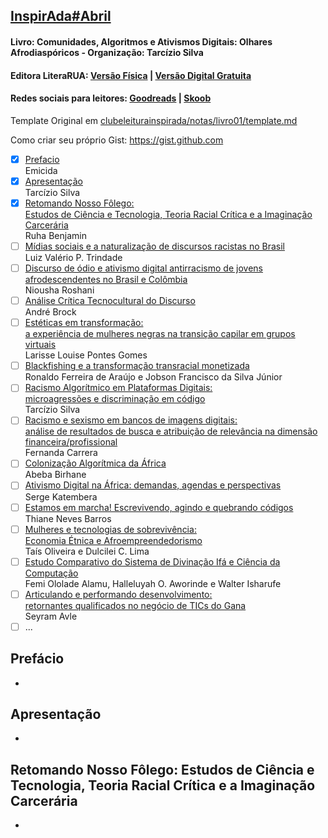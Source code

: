 [link-template]: https://github.com/inspiradanacomputacao/clubeleiturainspirada/notas/livro01/template.md "template.md"
[livro01-post]: http://inspiradanacomputacao.com/blog/clube-de-leitura-inspirada-adota-livro-que-aborda-relacao-entre-tecnologia-e-questoes-raciais
[repo-clube]: https://github.com/inspiradanacomputacao/clubeleiturainspirada

[livro01-compre]: http://www.literarua.com.br/livro/olhares-afrodiasporicos
[livro01-ebook]: https://bit.ly/ComunidadesDigitais
[livro01-skoob]: https://www.skoob.com.br/comunidades-algoritmos-e-ativismos-digitais-1136137ed1139762.html
[livro01-goodreads]: https://www.goodreads.com/book/show/53005858-comunidades-algoritmos-e-ativismos-digitais

## [InspirAda#Abril][livro01-post]
#### Livro: Comunidades, Algoritmos e Ativismos Digitais: Olhares Afrodiaspóricos - Organização: Tarcízio Silva
#### Editora LiteraRUA: [Versão Física][livro01-compre] | [Versão Digital Gratuita][livro01-ebook]
#### Redes sociais para leitores: [Goodreads][livro01-goodreads] | [Skoob][livro01-skoob]

Template Original em [clubeleiturainspirada/notas/livro01/template.md][link-template]

Como criar seu próprio Gist: https://gist.github.com

  - [x] [Prefacio](#pref)  
  Emicida
  - [x] [Apresentação](#apres)  
  Tarcízio Silva
  - [x] [Retomando Nosso Fôlego:  
  Estudos de Ciência e Tecnologia, Teoria Racial Crítica e a Imaginação Carcerária](#cap01)  
  Ruha Benjamin
  - [ ] [Mídias sociais e a naturalização de discursos racistas no Brasil](#cap02)  
  Luiz Valério P. Trindade
  - [ ] [Discurso de ódio e ativismo digital antirracismo de jovens afrodescendentes no Brasil e Colômbia](#cap03)  
  Niousha Roshani
  - [ ] [Análise Crítica Tecnocultural do Discurso](#cap04)  
  André Brock
  - [ ] [Estéticas em transformação:  
  a experiência de mulheres negras na transição capilar em grupos virtuais](#cap05)  
  Larisse Louise Pontes Gomes
  - [ ] [Blackfishing e a transformação transracial monetizada](#cap05)  
  Ronaldo Ferreira de Araújo e Jobson Francisco da Silva Júnior
  - [ ] [Racismo Algorítmico em Plataformas Digitais:  
  microagressões e discriminação em código](#cap06)  
  Tarcízio Silva
  - [ ] [Racismo e sexismo em bancos de imagens digitais:  
  análise de resultados de busca e atribuição de relevância na dimensão financeira/profissional](#cap07)  
  Fernanda Carrera
  - [ ] [Colonização Algorítmica da África](#cap08)  
  Abeba Birhane
  - [ ] [Ativismo Digital na África: demandas, agendas e perspectivas](#cap09)  
  Serge Katembera
  - [ ] [Estamos em marcha! Escrevivendo, agindo e quebrando códigos](#cap10)  
  Thiane Neves Barros
  - [ ] [Mulheres e tecnologias de sobrevivência:  
  Economia Étnica e Afroempreendedorismo](#cap11)  
  Taís Oliveira e Dulcilei C. Lima
  - [ ] [Estudo Comparativo do Sistema de Divinação Ifá e Ciência da Computação](#cap12)  
  Femi Ololade Alamu, Halleluyah O. Aworinde e Walter Isharufe
  - [ ] [Articulando e performando desenvolvimento:  
  retornantes qualificados no negócio de TICs do Gana](#cap13)  
  Seyram Avle
  - [ ] ...

## <a name="pref" /> Prefácio

  - 

## <a name="apres" /> Apresentação

  - 

## <a name="cap01" /> Retomando Nosso Fôlego: Estudos de Ciência e Tecnologia, Teoria Racial Crítica e a Imaginação Carcerária

  - 
